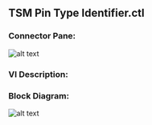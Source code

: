 ## **TSM Pin Type Identifier.ctl**
### Connector Pane:
![alt text](/images/Instrument%20Control/TSM%20Pin%20Abstraction/TSM%20Pin%20Type%20Identifier.ctlc.png "TSM Pin Type Identifier.ctl connector pane")

### VI Description:


### Block Diagram:
![alt text](/images/Instrument%20Control/TSM%20Pin%20Abstraction/TSM%20Pin%20Type%20Identifier.ctld.png "TSM Pin Type Identifier.ctl block diagram")
